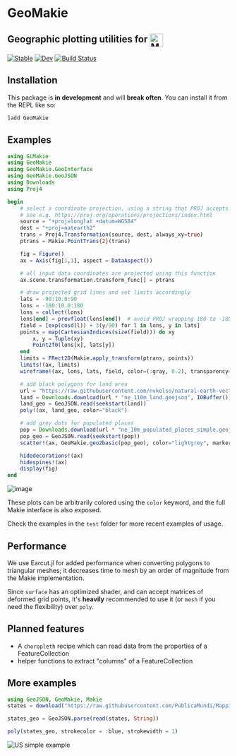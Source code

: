 # GeoMakie
## Geographic plotting utilities for <a href = "https://www.github.com/JuliaPlots/Makie.jl"><img src="https://raw.githubusercontent.com/JuliaPlots/Makie.jl/master/assets/logo.png" alt="Makie.jl" height="30" align = "top"></a>

[![Stable](https://img.shields.io/badge/docs-stable-blue.svg)](https://JuliaPlots.github.io/GeoMakie.jl/stable)
[![Dev](https://img.shields.io/badge/docs-dev-blue.svg)](https://JuliaPlots.github.io/GeoMakie.jl/dev)
[![Build Status](https://gitlab.com/JuliaGPU/GeoMakie-jl/badges/master/pipeline.svg)](https://gitlab.com/JuliaGPU/GeoMakie-jl/pipelines)

## Installation

This package is **in development** and will **break often**.  You can install it from the REPL like so:
```julia
]add GeoMakie
```

## Examples

```julia
using GLMakie
using GeoMakie
using GeoMakie.GeoInterface
using GeoMakie.GeoJSON
using Downloads
using Proj4

begin
    # select a coordinate projection, using a string that PROJ accepts
    # see e.g. https://proj.org/operations/projections/index.html
    source = "+proj=longlat +datum=WGS84"
    dest = "+proj=natearth2"
    trans = Proj4.Transformation(source, dest, always_xy=true)
    ptrans = Makie.PointTrans{2}(trans)

    fig = Figure()
    ax = Axis(fig[1,1], aspect = DataAspect())

    # all input data coordinates are projected using this function
    ax.scene.transformation.transform_func[] = ptrans

    # draw projected grid lines and set limits accordingly
    lats = -90:10.0:90
    lons = -180:10.0:180
    lons = collect(lons)
    lons[end] = prevfloat(lons[end])  # avoid PROJ wrapping 180 to -180
    field = [exp(cosd(l)) + 3(y/90) for l in lons, y in lats]
    points = map(CartesianIndices(size(field))) do xy
        x, y = Tuple(xy)
        Point2f0(lons[x], lats[y])
    end
    limits = FRect2D(Makie.apply_transform(ptrans, points))
    limits!(ax, limits)
    wireframe!(ax, lons, lats, field, color=(:gray, 0.2), transparency=true)

    # add black polygons for land area
    url = "https://raw.githubusercontent.com/nvkelso/natural-earth-vector/master/geojson/"
    land = Downloads.download(url * "ne_110m_land.geojson", IOBuffer())
    land_geo = GeoJSON.read(seekstart(land))
    poly!(ax, land_geo, color="black")

    # add grey dots for populated places
    pop = Downloads.download(url * "ne_10m_populated_places_simple.geojson", IOBuffer())
    pop_geo = GeoJSON.read(seekstart(pop))
    scatter!(ax, GeoMakie.geo2basic(pop_geo), color="lightgrey", markersize=1.2)

    hidedecorations!(ax)
    hidespines!(ax)
    display(fig)
end
```
![image](https://user-images.githubusercontent.com/4471859/123510397-8116ab00-d67b-11eb-8414-cffd18d60f05.png)

These plots can be arbitrarily colored using the `color` keyword, and the full Makie interface is also exposed.

Check the examples in the `test` folder for more recent examples of usage.

## Performance

We use Earcut.jl for added performance when converting polygons to triangular meshes; it decreases time to mesh by an order of magnitude from the Makie implementation.

Since `surface` has an optimized shader, and can accept matrices of deformed grid points, it's **heavily** recommended to use it (or `mesh` if you need the flexibility) over `poly`.

## Planned features
- A `choropleth` recipe which can read data from the properties of a FeatureCollection
- helper functions to extract "columns" of a FeatureCollection

## More examples
```julia
using GeoJSON, GeoMakie, Makie
states = download("https://raw.githubusercontent.com/PublicaMundi/MappingAPI/master/data/geojson/us-states.json")

states_geo = GeoJSON.parse(read(states, String))

poly(states_geo, strokecolor = :blue, strokewidth = 1)
```
![US simple example](https://user-images.githubusercontent.com/32143268/73116030-c6223500-3efd-11ea-9690-f5a92415c264.png)
